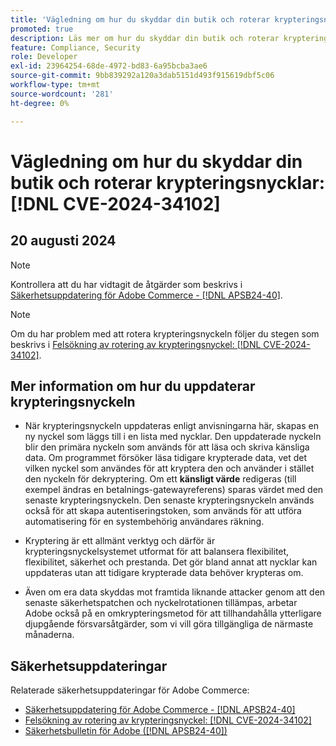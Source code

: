```yaml
---
title: 'Vägledning om hur du skyddar din butik och roterar krypteringsnycklar: [!DNL CVE-2024-34102]'
promoted: true
description: Läs mer om hur du skyddar din butik och roterar krypteringsnycklar för  [!DNL CVE-2024-34102].
feature: Compliance, Security
role: Developer
exl-id: 23964254-68de-4972-bd83-6a95bcba3ae6
source-git-commit: 9bb839292a120a3dab5151d493f915619dbf5c06
workflow-type: tm+mt
source-wordcount: '281'
ht-degree: 0%

---
```


# Vägledning om hur du skyddar din butik och roterar krypteringsnycklar: [!DNL CVE-2024-34102]

## 20 augusti 2024

>[!NOTE]
>
>Kontrollera att du har vidtagit de åtgärder som beskrivs i [Säkerhetsuppdatering för Adobe Commerce - [!DNL APSB24-40]](https://experienceleague.adobe.com/en/docs/commerce-knowledge-base/kb/troubleshooting/known-issues-patches-attached/security-update-available-for-adobe-commerce-apsb24-40-revised-to-include-isolated-patch-for-cve-2024-34102).

>[!NOTE]
>
>Om du har problem med att rotera krypteringsnyckeln följer du stegen som beskrivs i [Felsökning av rotering av krypteringsnyckel: [!DNL CVE-2024-34102]](https://experienceleague.adobe.com/en/docs/commerce-knowledge-base/kb/troubleshooting/known-issues-patches-attached/troubleshooting-encryption-key-rotation-cve-2024-34102).

## Mer information om hur du uppdaterar krypteringsnyckeln

* När krypteringsnyckeln uppdateras enligt anvisningarna här, skapas en ny nyckel som läggs till i en lista med nycklar. Den uppdaterade nyckeln blir den primära nyckeln som används för att läsa och skriva känsliga data. Om programmet försöker läsa tidigare krypterade data, vet det vilken nyckel som användes för att kryptera den och använder i stället den nyckeln för dekryptering. Om ett **känsligt värde** redigeras (till exempel ändras en betalnings-gatewayreferens) sparas värdet med den senaste krypteringsnyckeln. Den senaste krypteringsnyckeln används också för att skapa autentiseringstoken, som används för att utföra automatisering för en systembehörig användares räkning.

* Kryptering är ett allmänt verktyg och därför är krypteringsnyckelsystemet utformat för att balansera flexibilitet, flexibilitet, säkerhet och prestanda. Det gör bland annat att nycklar kan uppdateras utan att tidigare krypterade data behöver krypteras om.

* Även om era data skyddas mot framtida liknande attacker genom att den senaste säkerhetspatchen och nyckelrotationen tillämpas, arbetar Adobe också på en omkrypteringsmetod för att tillhandahålla ytterligare djupgående försvarsåtgärder, som vi vill göra tillgängliga de närmaste månaderna.

## Säkerhetsuppdateringar

Relaterade säkerhetsuppdateringar för Adobe Commerce:

* [Säkerhetsuppdatering för Adobe Commerce - [!DNL APSB24-40]](https://experienceleague.adobe.com/en/docs/commerce-knowledge-base/kb/troubleshooting/known-issues-patches-attached/security-update-available-for-adobe-commerce-apsb24-40-revised-to-include-isolated-patch-for-cve-2024-34102)
* [Felsökning av rotering av krypteringsnyckel: [!DNL CVE-2024-34102]](https://experienceleague.adobe.com/en/docs/commerce-knowledge-base/kb/troubleshooting/known-issues-patches-attached/troubleshooting-encryption-key-rotation-cve-2024-34102)
* [Säkerhetsbulletin för Adobe ([!DNL APSB24-40])](https://helpx.adobe.com/security/products/magento/apsb24-40.html)
